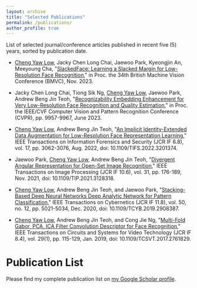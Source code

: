 ```yaml
---
layout: archive
title: "Selected Publications"
permalink: /publications/
author_profile: true
---
```


<!-- <span style="font-size: smaller;">(Five selected journal/conference articles published in recent five years, sorted by publication date.)</span> -->
List of selected journal/conference articles published in recent five (5) years, sorted by publication date.

+ <u>Cheng Yaw Low</u>, Jacky Chen Long Chai, Jaewoo Park, Kyeongjin An, Meeyoung Cha, "[SlackedFace: Learning a Slacked Margin for Low-Resolution Face Recognition](https://papers.bmvc2023.org/0282.pdf)," in Proc. the 34th British Machine Vision Conference (BMVC), Nov. 2023.
  
+ Jacky Chen Long Chai, Tiong Sik Ng, <u>Cheng Yaw Low</u>, Jaewoo Park, Andrew Beng Jin Teoh, "[Recognizability Embedding Enhancement for Very Low-Resolution Face Recognition and Quality Estimation](http://openaccess.thecvf.com/content/CVPR2023/html/Chai_Recognizability_Embedding_Enhancement_for_Very_Low-Resolution_Face_Recognition_and_Quality_CVPR_2023_paper.html)," in Proc. the IEEE/CVF Computer Vision and Pattern Recognition Conference (CVPR), pp. 9957-9967, June 2023.

+ <u>Cheng Yaw Low</u>, Andrew Beng Jin Teoh, "[An Implicit Identity-Extended Data Augmentation for Low-Resolution Face Representation Learning](https://ieeexplore.ieee.org/abstract/document/9865993/)," IEEE Transactions on Information Forensics and Security (JCR IF 6.8), vol. 17, pp. 3062-3076, Aug. 2022, doi: 10.1109/TIFS.2022.3201374.

+ Jaewoo Park, <u>Cheng Yaw Low</u>, Andrew Beng Jin Teoh, "[Divergent Angular Representation for Open-Set Image Recognition](https://ieeexplore.ieee.org/abstract/document/9627592/)," IEEE Transactions on Image Processing (JCR IF 10.6), vol. 31, pp. 176-189, Nov. 2021, doi: 10.1109/TIP.2021.3128318.
  
+ <u>Cheng Yaw Low</u>, Andrew Beng Jin Teoh, and Jaewoo Park, "[Stacking-Based Deep Neural Networks Deep Analytic Network for Pattern Classification](https://ieeexplore.ieee.org/abstract/document/8694849/)," IEEE Transactions on Cybernetics (JCR IF 11.8), vol. 50, no. 12, pp. 5021-5034, Dec. 2020, doi: 10.1109/TCYB.2019.2908387.

+ <u>Cheng Yaw Low</u>, Andrew Beng Jin Teoh, and Cong Jie Ng, "[Multi-Fold Gabor, PCA, ICA Filter Convolution Descriptor for Face Recognition](https://ieeexplore.ieee.org/abstract/document/8063938/)," IEEE Transactions on Circuits and Systems for Video Technology (JCR IF 8.4), vol. 29(1), pp. 115-129, Jan. 2019, doi: 10.1109/TCSVT.2017.2761829.

# Publication List
Please find my complete publication list on <a href="https://scholar.google.com/citations?user=NgRN_6kAAAAJ&hl=en">my Google Scholar profile</a>.
